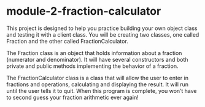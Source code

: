 # module-2-fraction-calculator
This project is designed to help you practice building your own object class and testing it with a client class. You will be creating two classes, one called Fraction and the other called FractionCalculator.

The Fraction class is an object that holds information about a fraction (numerator and denominator). It will have several constructors and both private and public methods implementing the behavior of a fraction.

The FractionCalculator class is a class that will allow the user to enter in fractions and operations, calculating and displaying the result. It will run until the user tells it to quit. When this program is complete, you won’t have to second guess your fraction arithmetic ever again!
